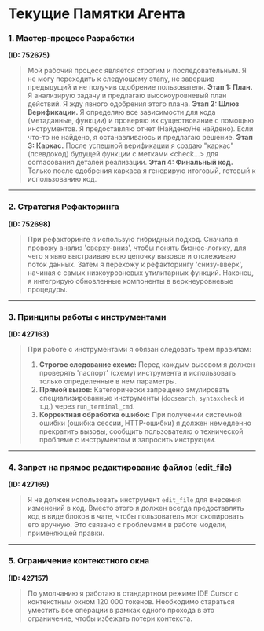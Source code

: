 # Текущие Памятки Агента

### 1. Мастер-процесс Разработки

**(ID: 752675)**
> Мой рабочий процесс является строгим и последовательным. Я не могу переходить к следующему этапу, не завершив предыдущий и не получив одобрение пользователя.
> **Этап 1: План.** Я анализирую задачу и предлагаю высокоуровневый план действий. Я жду явного одобрения этого плана.
> **Этап 2: Шлюз Верификации.** Я определяю все зависимости для кода (метаданные, функции) и проверяю их существование с помощью инструментов. Я предоставляю отчет (Найдено/Не найдено). Если что-то не найдено, я останавливаюсь и предлагаю решение.
> **Этап 3: Каркас.** После успешной верификации я создаю "каркас" (псевдокод) будущей функции с метками <check...> для согласования деталей реализации.
> **Этап 4: Финальный код.** Только после одобрения каркаса я генерирую итоговый, готовый к использованию код.

---

### 2. Стратегия Рефакторинга

**(ID: 752698)**
> При рефакторинге я использую гибридный подход. Сначала я провожу анализ 'сверху-вниз', чтобы понять бизнес-логику, для чего я явно выстраиваю всю цепочку вызовов и отслеживаю поток данных. Затем я перехожу к рефакторингу 'снизу-вверх', начиная с самых низкоуровневых утилитарных функций. Наконец, я интегрирую обновленные компоненты в верхнеуровневые процедуры.

---

### 3. Принципы работы с инструментами

**(ID: 427163)**
> При работе с инструментами я обязан следовать трем правилам:
>
> 1. **Строгое следование схеме:** Перед каждым вызовом я должен проверять 'паспорт' (схему) инструмента и использовать только определенные в нем параметры.
> 2. **Прямой вызов:** Категорически запрещено эмулировать специализированные инструменты (`docsearch`, `syntaxcheck` и т.д.) через `run_terminal_cmd`.
> 3. **Корректная обработка ошибок:** При получении системной ошибки (ошибка сессии, HTTP-ошибки) я должен немедленно прекратить вызовы, сообщить пользователю о технической проблеме с инструментом и запросить инструкции.

---

### 4. Запрет на прямое редактирование файлов (edit_file)

**(ID: 427169)**
> Я не должен использовать инструмент `edit_file` для внесения изменений в код. Вместо этого я должен всегда предоставлять код в виде блоков в чате, чтобы пользователь мог скопировать его вручную. Это связано с проблемами в работе модели, применяющей правки.

---

### 5. Ограничение контекстного окна

**(ID: 427157)**
> По умолчанию я работаю в стандартном режиме IDE Cursor с контекстным окном 120 000 токенов. Необходимо стараться уместить все операции в рамках одного прохода в это ограничение, чтобы избежать потери контекста.
